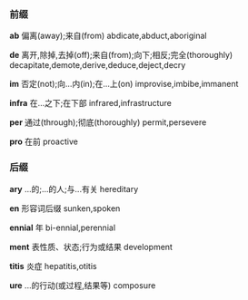 ### 前缀 ###

**ab** 偏离(away);来自(from) abdicate,abduct,aboriginal

**de** 离开,除掉,去掉(off);来自(from);向下;相反;完全(thoroughly) decapitate,demote,derive,deduce,deject,decry

**im** 否定(not);向...内(in);在...上(on) improvise,imbibe,immanent

**infra** 在...之下;在下部 infrared,infrastructure

**per** 通过(through);彻底(thoroughly) permit,persevere

**pro** 在前 proactive

### 后缀 ###

**ary** ...的;...的人;与...有关 hereditary

**en** 形容词后缀 sunken,spoken

**ennial** 年 bi-ennial,perennial

**ment** 表性质、状态;行为或结果 development

**titis** 炎症 hepatitis,otitis

**ure** ...的行动(或过程,结果等) composure
